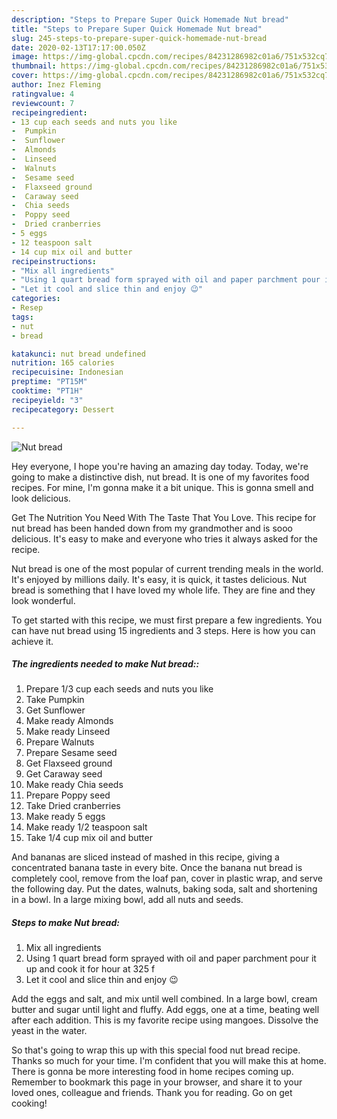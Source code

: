 ```yaml
---
description: "Steps to Prepare Super Quick Homemade Nut bread"
title: "Steps to Prepare Super Quick Homemade Nut bread"
slug: 245-steps-to-prepare-super-quick-homemade-nut-bread
date: 2020-02-13T17:17:00.050Z
image: https://img-global.cpcdn.com/recipes/84231286982c01a6/751x532cq70/nut-bread-recipe-main-photo.jpg
thumbnail: https://img-global.cpcdn.com/recipes/84231286982c01a6/751x532cq70/nut-bread-recipe-main-photo.jpg
cover: https://img-global.cpcdn.com/recipes/84231286982c01a6/751x532cq70/nut-bread-recipe-main-photo.jpg
author: Inez Fleming
ratingvalue: 4
reviewcount: 7
recipeingredient:
- 13 cup each seeds and nuts you like
-  Pumpkin
-  Sunflower
-  Almonds
-  Linseed
-  Walnuts
-  Sesame seed
-  Flaxseed ground
-  Caraway seed
-  Chia seeds
-  Poppy seed
-  Dried cranberries
- 5 eggs
- 12 teaspoon salt
- 14 cup mix oil and butter
recipeinstructions:
- "Mix all ingredients"
- "Using 1 quart bread form sprayed with oil and paper parchment pour it up and cook it for hour at 325 f"
- "Let it cool and slice thin and enjoy 😉"
categories:
- Resep
tags:
- nut
- bread

katakunci: nut bread undefined
nutrition: 165 calories
recipecuisine: Indonesian
preptime: "PT15M"
cooktime: "PT1H"
recipeyield: "3"
recipecategory: Dessert

---
```



![Nut bread](https://img-global.cpcdn.com/recipes/84231286982c01a6/751x532cq70/nut-bread-recipe-main-photo.jpg)

Hey everyone, I hope you're having an amazing day today. Today, we're going to make a distinctive dish, nut bread. It is one of my favorites food recipes. For mine, I'm gonna make it a bit unique. This is gonna smell and look delicious.

Get The Nutrition You Need With The Taste That You Love. This recipe for nut bread has been handed down from my grandmother and is sooo delicious. It&#39;s easy to make and everyone who tries it always asked for the recipe.

Nut bread is one of the most popular of current trending meals in the world. It's enjoyed by millions daily. It's easy, it is quick, it tastes delicious. Nut bread is something that I have loved my whole life. They are fine and they look wonderful.


To get started with this recipe, we must first prepare a few ingredients. You can have nut bread using 15 ingredients and 3 steps. Here is how you can achieve it.

##### The ingredients needed to make Nut bread::

1. Prepare 1/3 cup each seeds and nuts you like
1. Take  Pumpkin
1. Get  Sunflower
1. Make ready  Almonds
1. Make ready  Linseed
1. Prepare  Walnuts
1. Prepare  Sesame seed
1. Get  Flaxseed ground
1. Get  Caraway seed
1. Make ready  Chia seeds
1. Prepare  Poppy seed
1. Take  Dried cranberries
1. Make ready 5 eggs
1. Make ready 1/2 teaspoon salt
1. Take 1/4 cup mix oil and butter


And bananas are sliced instead of mashed in this recipe, giving a concentrated banana taste in every bite. Once the banana nut bread is completely cool, remove from the loaf pan, cover in plastic wrap, and serve the following day. Put the dates, walnuts, baking soda, salt and shortening in a bowl. In a large mixing bowl, add all nuts and seeds. 

##### Steps to make Nut bread:

1. Mix all ingredients
1. Using 1 quart bread form sprayed with oil and paper parchment pour it up and cook it for hour at 325 f
1. Let it cool and slice thin and enjoy 😉


Add the eggs and salt, and mix until well combined. In a large bowl, cream butter and sugar until light and fluffy. Add eggs, one at a time, beating well after each addition. This is my favorite recipe using mangoes. Dissolve the yeast in the water. 

So that's going to wrap this up with this special food nut bread recipe. Thanks so much for your time. I'm confident that you will make this at home. There is gonna be more interesting food in home recipes coming up. Remember to bookmark this page in your browser, and share it to your loved ones, colleague and friends. Thank you for reading. Go on get cooking!
